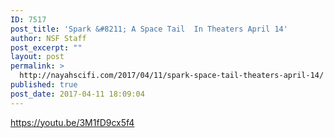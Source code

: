 ```yaml
---
ID: 7517
post_title: 'Spark &#8211; A Space Tail  In Theaters April 14'
author: NSF Staff
post_excerpt: ""
layout: post
permalink: >
  http://nayahscifi.com/2017/04/11/spark-space-tail-theaters-april-14/
published: true
post_date: 2017-04-11 18:09:04
---
```

https://youtu.be/3M1fD9cx5f4